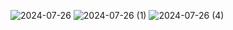 ![2024-07-26](https://github.com/user-attachments/assets/d341b6cb-f4eb-4d9c-b724-50409cdc9660)
![2024-07-26 (1)](https://github.com/user-attachments/assets/98fedde6-9baf-4b56-a28b-6a240609f368)
![2024-07-26 (4)](https://github.com/user-attachments/assets/21923916-2a62-4b13-9404-80dc09bbf69b)
